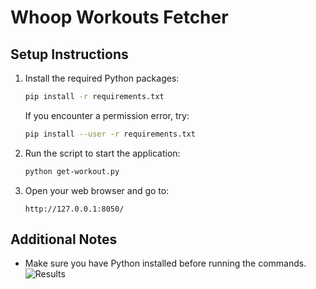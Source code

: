 # Whoop Workouts Fetcher

## Setup Instructions

1. Install the required Python packages:

    ```bash
    pip install -r requirements.txt
    ```

    If you encounter a permission error, try:

    ```bash
    pip install --user -r requirements.txt
    ```

2. Run the script to start the application:

    ```bash
    python get-workout.py
    ```

3. Open your web browser and go to:

    ```
    http://127.0.0.1:8050/
    ```

## Additional Notes

- Make sure you have Python installed before running the commands.
![Results](https://raw.githubusercontent.com/Shaheer4636/Whoop-API-Querying/main/results/image-name.jpg)

